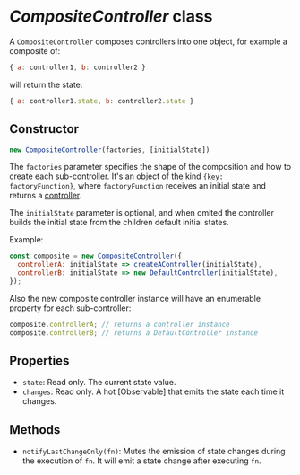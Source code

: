 # _CompositeController_ class

A `CompositeController` composes controllers into one object, for example a
composite of:

```js
{ a: controller1, b: controller2 }
```

will return the state:

```js
{ a: controller1.state, b: controller2.state }
```

## Constructor

```js
new CompositeController(factories, [initialState])
```

The `factories` parameter specifies the shape of the composition and how to
create each sub-controller. It's an object of the kind `{key: factoryFunction}`,
where `factoryFunction` receives an initial state and returns a [controller].

The `initialState` parameter is optional, and when omited the controller builds
the initial state from the children default initial states.

Example:

```js
const composite = new CompositeController({
  controllerA: initialState => createAController(initialState),
  controllerB: initialState => new DefaultController(initialState),
});
```

Also the new composite controller instance will have an enumerable property for
each sub-controller:

```js
composite.controllerA; // returns a controller instance
composite.controllerB; // returns a DefaultController instance
```

## Properties

- `state`: Read only. The current state value.
- `changes`: Read only. A hot [Observable] that emits the state each time it
  changes.

## Methods

- `notifyLastChangeOnly(fn)`: Mutes the emission of state changes during the
  execution of `fn`. It will emit a state change after executing `fn`.

[controller]: ../interface/Controller.md
